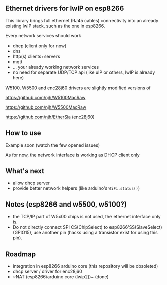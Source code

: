 
Ethernet drivers for lwIP on esp8266
------------------------------------

This library brings full ethernet (RJ45 cables) connectivity into an already
existing lwIP stack, such as the one in esp8266.

Every network services should work
* dhcp (client only for now)
* dns
* http(s) clients+servers
* mqtt
* ... your already working network services
* no need for separate UDP/TCP api (like uIP or others, lwIP is already here)

W5100, W5500 and enc28j60 drivers are slightly modified versions of

https://github.com/njh/W5100MacRaw

https://github.com/njh/W5500MacRaw

https://github.com/njh/EtherSia (enc28j60)

How to use
----------
Example soon (watch the few opened issues)

As for now, the network interface is working as DHCP client only

What's next
-----------
* allow dhcp server
* provide better network helpers (like arduino's `WiFi.status()`)

Notes (esp8266 and w5500, w5100?)
---------------------------------
* the TCP/IP part of W5x00 chips is not used, the ethernet interface only is.
* Do not directly connect SPI CS(ChipSelect) to esp8266'SS(SlaveSelect) (GPIO15), use another pin (hacks using a transistor exist for using this pin).

Roadmap
-------
* integration in esp8266 arduino core (this repository will be obsoleted)
* dhcp server / driver for enc28j60
* ~NAT (esp8266/arduino core (lwip2))~ (done)

